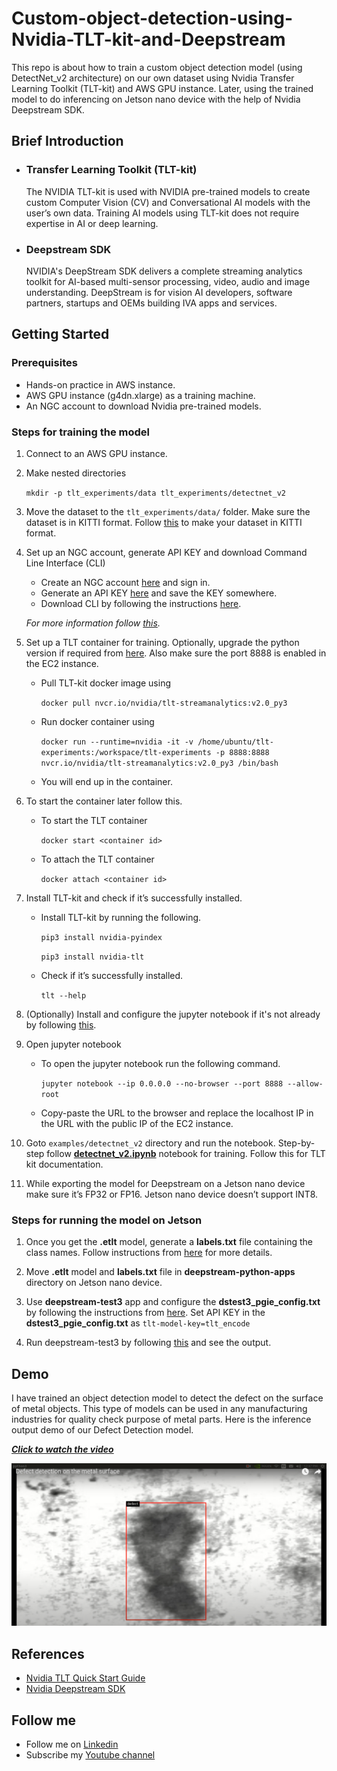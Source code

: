 # Custom-object-detection-using-Nvidia-TLT-kit-and-Deepstream

This repo is about how to train a custom object detection model (using DetectNet_v2 architecture) on our own dataset using Nvidia Transfer Learning Toolkit (TLT-kit) and AWS GPU instance. Later, using the trained model to do inferencing on Jetson nano device with the help of Nvidia Deepstream SDK.

## Brief Introduction

- ### Transfer Learning Toolkit (TLT-kit)
    The NVIDIA TLT-kit is used with NVIDIA pre-trained models to create custom Computer Vision (CV) and Conversational AI models with the user’s own data. Training AI models using TLT-kit does not require expertise in AI or deep learning.
- ### Deepstream SDK
    NVIDIA's DeepStream SDK delivers a complete streaming analytics toolkit for AI-based multi-sensor processing, video, audio and image understanding. DeepStream is for vision AI developers, software partners, startups and OEMs building IVA apps and services.


## Getting Started

### Prerequisites
- Hands-on practice in AWS instance.
- AWS GPU instance (g4dn.xlarge) as a training machine.
- An NGC account to download Nvidia pre-trained models.

### Steps for training the model

1. Connect to an AWS GPU instance.
2. Make nested directories

    ```mkdir -p tlt_experiments/data tlt_experiments/detectnet_v2```

3. Move the dataset to the ```tlt_experiments/data/``` folder. Make sure the dataset is in KITTI format. Follow [this](https://docs.nvidia.com/tao/tao-toolkit/text/data_annotation_format.html#id3) to make your dataset in KITTI format.
4. Set up an NGC account, generate API KEY and download Command Line Interface (CLI)
    - Create an NGC account [here](https://ngc.nvidia.com/signin) and sign in.
    - Generate an API KEY [here](https://ngc.nvidia.com/setup) and save the KEY somewhere.
    - Download CLI by following the instructions [here](https://ngc.nvidia.com/setup).
    
    *For more information follow [this](https://www.youtube.com/watch?v=pCGc_sybX-s&t=379s&ab_channel=joevvaldivia).*

5. Set up a TLT container for training. Optionally, upgrade the python version if required from [here](https://dev.to/serhatteker/how-to-upgrade-to-python-3-7-on-ubuntu-18-04-18-10-5hab). Also make sure the port 8888 is enabled in the EC2 instance.
    - Pull TLT-kit docker image using 
        
        ```docker pull nvcr.io/nvidia/tlt-streamanalytics:v2.0_py3```
    - Run docker container using 
        
        ```docker run --runtime=nvidia -it -v /home/ubuntu/tlt-experiments:/workspace/tlt-experiments -p 8888:8888 nvcr.io/nvidia/tlt-streamanalytics:v2.0_py3 /bin/bash```
    
    - You will end up in the container.
6. To start the container later follow this.
    - To start the TLT container
        
        ```docker start <container id>``` 
    - To attach the TLT container
        
        ```docker attach <container id>```

7. Install TLT-kit and check if it’s successfully installed.
    - Install TLT-kit by running the following.
        
        ```pip3 install nvidia-pyindex```

        ```pip3 install nvidia-tlt```
    
    - Check if it’s successfully installed.
        
        ```tlt --help```

8. (Optionally) Install and configure the jupyter notebook if it's not already by following [this](https://www.youtube.com/watch?v=qYe5J5lBvn4&t=396s&ab_channel=SrceCde).

9. Open jupyter notebook
    - To open the jupyter notebook run the following command.
        
        ```jupyter notebook --ip 0.0.0.0 --no-browser --port 8888 --allow-root```
    
    - Copy-paste the URL to the browser and replace the localhost IP in the URL with the public IP of the EC2 instance.


10. Goto ```examples/detectnet_v2``` directory and run the notebook. Step-by-step follow **[detectnet_v2.ipynb](examples/detectnet_v2.ipynb)** notebook for training. Follow this for TLT kit documentation.
11. While exporting the model for Deepstream on a Jetson nano device make sure it’s FP32 or FP16. Jetson nano device doesn’t support INT8.

### Steps for running the model on Jetson

1. Once you get the **.etlt** model, generate a **labels.txt** file containing the class names. Follow instructions from [here](https://docs.nvidia.com/tao/archive/tlt-20/tlt-user-guide/text/deploying_to_deepstream.html#integrating-a-detectnet-v2-model) for more details.
2. Move **.etlt** model and **labels.txt** file in **deepstream-python-apps** directory on Jetson nano device.
3. Use **deepstream-test3** app and configure the **dstest3_pgie_config.txt** by following the instructions from [here](https://docs.nvidia.com/tao/archive/tlt-20/tlt-user-guide/text/deploying_to_deepstream.html#integrating-a-detectnet-v2-model).
Set API KEY in the **dstest3_pgie_config.txt** as
    ```tlt-model-key=tlt_encode```

4. Run deepstream-test3 by following [this](https://github.com/NVIDIA-AI-IOT/deepstream_python_apps/tree/master/apps/deepstream-test3) and see the output.

## Demo

I have trained an object detection model to detect the defect on the surface of metal objects. This type of models can be used in any manufacturing industries for quality check purpose of metal parts. Here is the inference output demo of our Defect Detection model.

***[Click to watch the video](https://youtu.be/7NOCFuCDX0A)***

[![Sample Output](sample_image.png)](https://youtu.be/7NOCFuCDX0A)

## References

- [Nvidia TLT Quick Start Guide](https://docs.nvidia.com/metropolis/TLT/tlt-user-guide/text/tlt_quick_start_guide.html)
- [Nvidia Deepstream SDK](https://developer.nvidia.com/deepstream-sdk#:~:text=NVIDIA's%20DeepStream%20SDK%20delivers%20a,building%20IVA%20apps%20and%20services.)

## Follow me

- Follow me on [Linkedin](https://www.linkedin.com/in/mohdsaqibhbi)
- Subscribe my [Youtube channel](https://www.youtube.com/channel/UCooZBjTCrnM3LH1nIqAmDQA)
